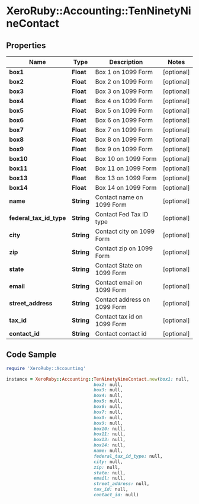 # XeroRuby::Accounting::TenNinetyNineContact

## Properties

Name | Type | Description | Notes
------------ | ------------- | ------------- | -------------
**box1** | **Float** | Box 1 on 1099 Form | [optional] 
**box2** | **Float** | Box 2 on 1099 Form | [optional] 
**box3** | **Float** | Box 3 on 1099 Form | [optional] 
**box4** | **Float** | Box 4 on 1099 Form | [optional] 
**box5** | **Float** | Box 5 on 1099 Form | [optional] 
**box6** | **Float** | Box 6 on 1099 Form | [optional] 
**box7** | **Float** | Box 7 on 1099 Form | [optional] 
**box8** | **Float** | Box 8 on 1099 Form | [optional] 
**box9** | **Float** | Box 9 on 1099 Form | [optional] 
**box10** | **Float** | Box 10 on 1099 Form | [optional] 
**box11** | **Float** | Box 11 on 1099 Form | [optional] 
**box13** | **Float** | Box 13 on 1099 Form | [optional] 
**box14** | **Float** | Box 14 on 1099 Form | [optional] 
**name** | **String** | Contact name on 1099 Form | [optional] 
**federal_tax_id_type** | **String** | Contact Fed Tax ID type | [optional] 
**city** | **String** | Contact city on 1099 Form | [optional] 
**zip** | **String** | Contact zip on 1099 Form | [optional] 
**state** | **String** | Contact State on 1099 Form | [optional] 
**email** | **String** | Contact email on 1099 Form | [optional] 
**street_address** | **String** | Contact address on 1099 Form | [optional] 
**tax_id** | **String** | Contact tax id on 1099 Form | [optional] 
**contact_id** | **String** | Contact contact id | [optional] 

## Code Sample

```ruby
require 'XeroRuby::Accounting'

instance = XeroRuby::Accounting::TenNinetyNineContact.new(box1: null,
                                 box2: null,
                                 box3: null,
                                 box4: null,
                                 box5: null,
                                 box6: null,
                                 box7: null,
                                 box8: null,
                                 box9: null,
                                 box10: null,
                                 box11: null,
                                 box13: null,
                                 box14: null,
                                 name: null,
                                 federal_tax_id_type: null,
                                 city: null,
                                 zip: null,
                                 state: null,
                                 email: null,
                                 street_address: null,
                                 tax_id: null,
                                 contact_id: null)
```



